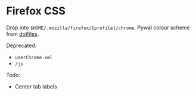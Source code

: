 # Firefox CSS

Drop into `$HOME/.mozilla/firefox/[profile]/chrome`. Pywal colour scheme from [dotfiles](https://github.com/blankaex/dotfiles).

Deprecated:
* `userChrome.xml`
* `/js`

Todo:
* Center tab labels

